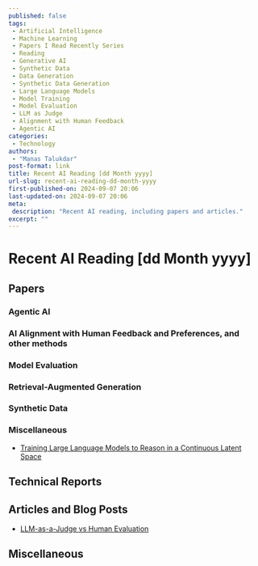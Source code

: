 ```yaml
---
published: false
tags:
 - Artificial Intelligence
 - Machine Learning
 - Papers I Read Recently Series
 - Reading
 - Generative AI
 - Synthetic Data
 - Data Generation
 - Synthetic Data Generation
 - Large Language Models
 - Model Training
 - Model Evaluation
 - LLM as Judge
 - Alignment with Human Feedback
 - Agentic AI
categories:
 - Technology
authors:
 - "Manas Talukdar"
post-format: link
title: Recent AI Reading [dd Month yyyy]
url-slug: recent-ai-reading-dd-month-yyyy
first-published-on: 2024-09-07 20:06
last-updated-on: 2024-09-07 20:06
meta:
 description: "Recent AI reading, including papers and articles."
excerpt: ""
---
```


# Recent AI Reading [dd Month yyyy]

## Papers

### Agentic AI

### AI Alignment with Human Feedback and Preferences, and other methods

### Model Evaluation

### Retrieval-Augmented Generation

### Synthetic Data

### Miscellaneous

- [Training Large Language Models to Reason in a Continuous Latent Space](https://arxiv.org/abs/2412.06769)

## Technical Reports

## Articles and Blog Posts

- [LLM-as-a-Judge vs Human Evaluation](https://www.galileo.ai/blog/llm-as-a-judge-vs-human-evaluation)

## Miscellaneous
